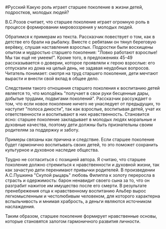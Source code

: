 #Русский 
Какую роль играет старшее поколение в жизни детей, подростков, молодых людей? 

В.С.Розов считает, что старшее поколение играет огромную роль в процессе формировании мировоззрения у молодых людей. 

Обратимся к примерам из текста. Рассказчик повествует о том, как в детстве его брали на рыбалку. Вместе с ребятами он тянул береговую верёвку, слушая наставления взрослых. Подростки были восхищены опытом и мудростью старшего поколения: "Ловко работают взрослые! Мы так ещё не умеем!". Кроме того, в предложениях 45-49 рассказывается о доверии, которое проявляли к герою взрослые: его отпускали из дома на целый день, не задавая неудобных вопросов. Читатель понимает: смотря на труд старшего поколения, дети мечтают вырасти и внести свой вклад в общее дело. 

Следствием такого отношения старшего поколения к воспитанию детей является то, что молодёжь "получает в свои руки бесценные дары, добытые трудами, подвигами поколений". Рассказчик рассуждает о том, что если новое поколение ничего не унаследует от предыдущих, то наступит "полоса дикости", так как взрослые, воспитывая детей, учат их ответственности и воспитывают в них нравственность. Становится ясно: старшее поколение закладывает в молодых людях моральные и духовные качества, поэтому дети должны быть признательны своим родителям за поддержку и заботу.  

Примеры связаны как причина и следствие. Если старшее поколение будет гармонично воспитывать своих детей, то это поможет сохранить культурное и духовное наследие общества.

Трудно не согласиться с позицией автора. Я считаю, что старшее поколение должно стремиться к нравственности и духовной жизни, так как зачастую дети перенимают привычки родителей. В произведении А.С.Пушкина "Скупой рыцарь" любовь Филиппа к золоту переросла в страсть и одержимость: барон ненавидит своего сына за то, что он разграбит нажитое им имущество после его смерти. В результате пренебрежения отца к нравственному воспитанию Альбер вырос легкомысленным и честолюбивым человеком, для которого характерна вспыльчивость и мнимая храбрость, а деньги являются источником наслаждения. 

Таким образом, старшее поколение формирует нравственные основы, которые становятся залогом гармоничного развития личности. 